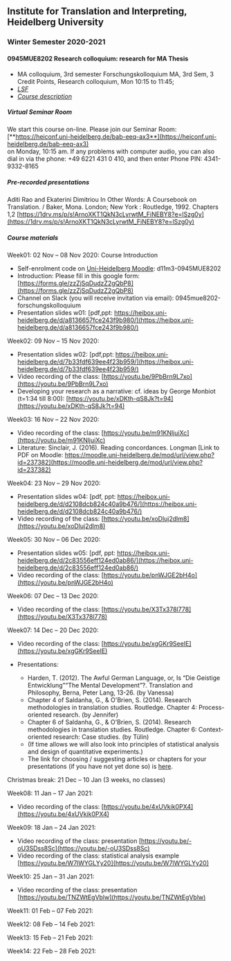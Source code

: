 ## Institute for Translation and Interpreting, Heidelberg University
### Winter Semester 2020-2021
#### 0945MUE8202 Research colloquium: research for MA Thesis  
- MA colloquium, 3rd semester Forschungskolloquium MA, 3rd Sem, 3 Credit Points, Research colloquium, Mon 10:15 to 11:45;
- [*LSF*](https://lsf.uni-heidelberg.de/qisserver/rds?state=verpublish&status=init&vmfile=no&publishid=323377&moduleCall=webInfo&publishConfFile=webInfo&publishSubDir=veranstaltung)
- [*Course description*](../teach2020-21-WS.md#0945MUE8202)

##### Virtual Seminar Room

We start this course on-line. Please join our Seminar Room:  
[**https://heiconf.uni-heidelberg.de/bab-eeq-ax3**](https://heiconf.uni-heidelberg.de/bab-eeq-ax3)  
on Monday, 10:15 am. If any problems with computer audio, you can also dial in via the phone: +49 6221 431 0 410, and then enter Phone PIN: 4341-9332-8165


##### Pre-recorded presentations
Aditi Rao and Ekaterini Dimitriou	In Other Words: A Coursebook on Translation. / Baker, Mona. London; New York : Routledge, 1992. Chapters 1,2 [https://1drv.ms/p/s!ArnoXKT1QkN3cLyrwtM_FiNEBY8?e=lSzg0y](https://1drv.ms/p/s!ArnoXKT1QkN3cLyrwtM_FiNEBY8?e=lSzg0y)

##### Course materials

Week01: 02 Nov – 08 Nov 2020: Course Introduction  
- Self-enrolment code on [Uni-Heidelberg Moodle](https://moodle.uni-heidelberg.de/): d11m3-0945MUE8202
- Introduction: Please fill in this google form: [https://forms.gle/zzZjSqDudzZ2gQbP8](https://forms.gle/zzZjSqDudzZ2gQbP8)
- Channel on Slack (you will receive invitation via email): 0945mue8202-forschungskolloquium
- Presentation slides w01: [pdf,ppt: https://heibox.uni-heidelberg.de/d/a8136657fce243f9b980/](https://heibox.uni-heidelberg.de/d/a8136657fce243f9b980/)

Week02: 09 Nov – 15 Nov 2020:
- Presentation slides w02: [pdf,ppt: https://heibox.uni-heidelberg.de/d/7b33fdf639ee4f23b959/](https://heibox.uni-heidelberg.de/d/7b33fdf639ee4f23b959/)
- Video recording of the class: [https://youtu.be/9PbBrn9L7xo](https://youtu.be/9PbBrn9L7xo)
- Developing your research as a narrative: cf. ideas by George Monbiot (t=1:34 till 8:00): [https://youtu.be/xDKth-qS8Jk?t=94](https://youtu.be/xDKth-qS8Jk?t=94)


Week03: 16 Nov – 22 Nov 2020:
- Video recording of the class: [https://youtu.be/m91KNljuiXc](https://youtu.be/m91KNljuiXc)
- Literature: Sinclair, J. (2016). Reading concordances. Longman [Link to PDF on Moodle: https://moodle.uni-heidelberg.de/mod/url/view.php?id=237382](https://moodle.uni-heidelberg.de/mod/url/view.php?id=237382)


Week04: 23 Nov – 29 Nov 2020:
- Presentation slides w04: [pdf, ppt: https://heibox.uni-heidelberg.de/d/d2108dcb824c40a9b476/](https://heibox.uni-heidelberg.de/d/d2108dcb824c40a9b476/)
- Video recording of the class: [https://youtu.be/xoDluj2dlm8](https://youtu.be/xoDluj2dlm8)


Week05: 30 Nov – 06 Dec 2020:
- Presentation slides w05: [pdf, ppt: https://heibox.uni-heidelberg.de/d/2c83556eff124ed0ab86/](https://heibox.uni-heidelberg.de/d/2c83556eff124ed0ab86/)
- Video recording of the class: [https://youtu.be/pnWJGE2bH4o](https://youtu.be/pnWJGE2bH4o)

Week06: 07 Dec – 13 Dec 2020:
- Video recording of the class: [https://youtu.be/X3Tx378l778](https://youtu.be/X3Tx378l778)

Week07: 14 Dec – 20 Dec 2020:

- Video recording of the class: [https://youtu.be/xgGKr9SeeIE](https://youtu.be/xgGKr9SeeIE)

- Presentations:
  - Harden, T. (2012). The Awful German Language, or, Is “Die Geistige Entwicklung”“The Mental Development”?. Translation and Philosophy, Berna, Peter Lang, 13-26. (by Vanessa)
  - Chapter 4 of Saldanha, G., & O'Brien, S. (2014). Research methodologies in translation studies. Routledge. Chapter 4: Process-oriented research. (by Jennifer)
  - Chapter 6 of Saldanha, G., & O'Brien, S. (2014). Research methodologies in translation studies. Routledge. Chapter 6: Context-oriented research: Case studies. (by Tülin)
  - (If time allows we will also look into principles of statistical analysis and design of quantitative experiments.)
  - The link for choosing / suggesting articles or chapters for your presentations (if you have not yet done so) is [here](https://docs.google.com/spreadsheets/d/1D4Qt8T4D3VU6oSGQjUV5eVAqaPhexecT-fzzJArY4QE/edit?usp=sharing).




Christmas break: 21 Dec – 10 Jan (3 weeks, no classes)  

Week08: 11 Jan – 17 Jan 2021:
- Video recording of the class: [https://youtu.be/4xUVkik0PX4](https://youtu.be/4xUVkik0PX4)

Week09: 18 Jan – 24 Jan 2021:
- Video recording of the class: presentation [https://youtu.be/-oU3SDss8Sc](https://youtu.be/-oU3SDss8Sc)
- Video recording of the class: statistical analysis example [https://youtu.be/W7lWYGLYy20](https://youtu.be/W7lWYGLYy20)

Week10: 25 Jan – 31 Jan 2021:
- Video recording of the class: presentation [https://youtu.be/TNZWtEgVblw](https://youtu.be/TNZWtEgVblw)

Week11: 01 Feb – 07 Feb 2021:   

Week12: 08 Feb – 14 Feb 2021:

Week13: 15 Feb – 21 Feb 2021:

Week14: 22 Feb – 28 Feb 2021:
